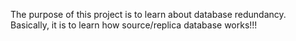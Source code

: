 The purpose of this project is to learn about database redundancy. Basically, it is to learn how source/replica database works!!!
